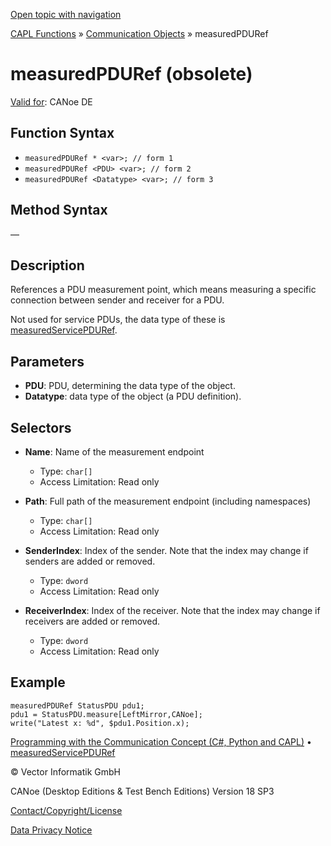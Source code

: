[Open topic with navigation](../../../../../CANoeDEFamily.htm#Topics/CAPLFunctions/CommunicationObjects/Objects/CAPLfunctionMeasuredPDURef.md)

[CAPL Functions](../../CAPLfunctions.md) » [Communication Objects](../CAPLfunctionsCOOverview.md) » measuredPDURef

# measuredPDURef (obsolete)

[Valid for](../../../Shared/FeatureAvailability.md):  CANoe DE

## Function Syntax

- `measuredPDURef * <var>; // form 1`
- `measuredPDURef <PDU> <var>; // form 2`
- `measuredPDURef <Datatype> <var>; // form 3`

## Method Syntax

—

## Description

References a PDU measurement point, which means measuring a specific connection between sender and receiver for a PDU.

Not used for service PDUs, the data type of these is [measuredServicePDURef](CAPLfunctionMeasuredServicePDURef.md).

## Parameters

- **PDU**: PDU, determining the data type of the object.
- **Datatype**: data type of the object (a PDU definition).

## Selectors

- **Name**: Name of the measurement endpoint
  - Type: `char[]`
  - Access Limitation: Read only

- **Path**: Full path of the measurement endpoint (including namespaces)
  - Type: `char[]`
  - Access Limitation: Read only

- **SenderIndex**: Index of the sender. Note that the index may change if senders are added or removed.
  - Type: `dword`
  - Access Limitation: Read only

- **ReceiverIndex**: Index of the receiver. Note that the index may change if receivers are added or removed.
  - Type: `dword`
  - Access Limitation: Read only

## Example

```plaintext
measuredPDURef StatusPDU pdu1;
pdu1 = StatusPDU.measure[LeftMirror,CANoe];
write("Latest x: %d", $pdu1.Position.x);
```

[Programming with the Communication Concept (C#, Python and CAPL)](../../../CANoeCANalyzer/CommunicationConcept/Programming/CCP.md) • [measuredServicePDURef](CAPLfunctionMeasuredServicePDURef.md)

© Vector Informatik GmbH

CANoe (Desktop Editions & Test Bench Editions) Version 18 SP3

[Contact/Copyright/License](../../../Shared/ContactCopyrightLicense.md)

[Data Privacy Notice](https://www.vector.com/int/en/company/get-info/privacy-policy/)